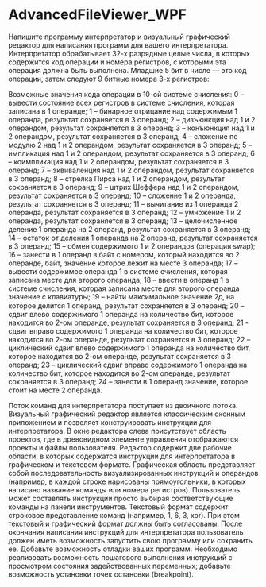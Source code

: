 # AdvancedFileViewer_WPF
Напишите программу интерпретатор и визуальный графический редактор для написания программ для вашего интерпретатора. 
Интерпретатор обрабатывает 32-х разрядные целые числа, в которых содержится код операции и номера регистров,
с которыми эта операция должна быть выполнена. Младшие 5 бит в числе — это код операции, затем следуют 9 битные номера 3-х регистров:

Возможные значения кода операции в 10-ой системе счисления:
0 – вывести состояние всех регистров в системе счисления, которая записана в 1 операнде;
1 – бинарное отрицание над содержимым 1 операнда, результат сохраняется в 3 операнд;
2 – дизъюнкция над 1 и 2 операндом, результат сохраняется в 3 операнд;
3 – конъюнкция над 1 и 2 операндом, результат сохраняется в 3 операнд;
4 – сложение по модулю 2 над 1 и 2 операндом, результат сохраняется в 3 операнд;
5 – импликация над 1 и 2 операндом, результат сохраняется в 3 операнд;
6 – коимпликация над 1 и 2 операндом, результат сохраняется в 3 операнд;
7 – эквиваленция над 1 и 2 операндом, результат сохраняется в 3 операнд;
8 – стрелка Пирса над 1 и 2 операндом, результат сохраняется в 3 операнд;
9 – штрих Шеффера над 1 и 2 операндом, результат сохраняется в 3 операнд;
10 – сложение 1 и 2 операнда, результат сохраняется в 3 операнд;
11 – вычитание из 1 операнда 2 операнда, результат сохраняется в 3 операнд;
12 – умножение 1 и 2 операнда, результат сохраняется в 3 операнд;
13 – целочисленное деление 1 операнда на 2 операнд, результат сохраняется в 3 операнд;
14 – остаток от деления 1 операнда на 2 операнд, результат сохраняется в 3 операнд;
15 – обмен содержимого 1 и 2 операндов (операция swap);
16 – занести в 1 операнд в байт с номером, который находится во 2 операнде, байт, значение которое лежит на месте 3 операнда;
17 – вывести содержимое операнда 1 в системе счисления, которая записана месте для второго операнда;
18 – ввести в операнд 1 в системе счисления, которая записана месте для второго операнда значение с клавиатуры;
19 – найти максимальное значение 2𝑝, на которое делится 1 операнд, результат сохраняется в 3 операнд;
20 – сдвиг влево содержимого 1 операнда на количество бит, которое находится во 2-ом операнде, результат сохраняется в 3 операнд;
21 - сдвиг вправо содержимого 1 операнда на количество бит, которое находится во 2-ом операнде, результат сохраняется в 3 операнд;
22 – циклический сдвиг влево содержимого 1 операнда на количество бит, которое находится во 2-ом операнде, результат сохраняется в 3 операнд;
23 – циклический сдвиг вправо содержимого 1 операнда на количество бит, которое находится во 2-ом операнде, результат сохраняется в 3 операнд;
24 – занести в 1 операнд значение, которое стоит на месте 2 операнда.

Поток команд для интерпретатора поступает из двоичного потока. 
Визуальный графический редактор является классическим оконным приложением и позволяет конструировать инструкции для интерпретатора. 
В окне редактора слева присутствует область проектов, где в древовидном элементе управления отображаются проекты и файлы пользователя. 
Редактор содержит две рабочие области, в которых содержатся инструкции для интерпретатора в графическом и текстовом формате. 
Графическая область представляет собой последовательность визуализированных инструкций и операндов
(например, в каждой строке нарисованы прямоугольники, в которых написано название команды или номера регистров).
Пользователь может составлять инструкции просто выбирая соответствующие команды на панели инструментов. 
Текстовый формат содержит строковое представление команд (например, 1, 6, 3, xor).
При этом текстовый и графический формат должны быть согласованы. 
После окончания написания инструкций для интерпретатора пользователь должен иметь возможность запустить свою программу или сохранить ее.
Добавьте возможность отладки ваших программ.
Необходимо реализовать возможность пошагового выполнения инструкций с просмотром состояния задействованных переменных; 
добавьте возможность установки точек остановки (breakpoint).
